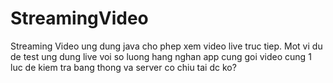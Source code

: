 # StreamingVideo
Streaming Video
ung dung java cho phep xem video live truc tiep.
Mot vi du de test ung dung live voi so luong hang nghan app cung goi video cung 1 luc de kiem tra bang thong va server co chiu tai dc ko?
